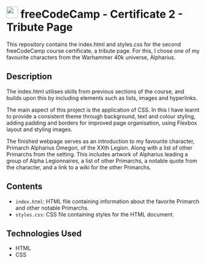 # <img src="https://design-style-guide.freecodecamp.org/downloads/fcc_secondary_small.svg" width="30px"> freeCodeCamp - Certificate 2 - Tribute Page

This repository contains the index.html and styles.css for the second freeCodeCamp course certificate, a tribute page. For this, I chose one of my favourite characters from the Warhammer 40k universe, Alpharius.

## Description

The index.html utilises skills from previous sections of the course, and builds upon this by including elements such as lists, images and hyperlinks. 

The main aspect of this project is the application of CSS. In this I have learnt to provide a consistent theme through background, text and colour styling, adding padding and borders for improved page organisation, using Flexbox layout and styling images.

The finished webpage serves as an introduction to my favourite character, Primarch Alpharius Omegon, of the XXth Legion. Along with a list of other Primarchs from the setting. This includes artwork of Alpharius leading a group of Alpha Legionnaires, a list of other Primarchs, a notable quote from the character, and a link to a wiki for the other Primarchs. 

## Contents

- `index.html`: HTML file containing information about the favorite Primarch and other notable Primarchs.
- `styles.css`: CSS file containing styles for the HTML document.

## Technologies Used

- HTML
- CSS


